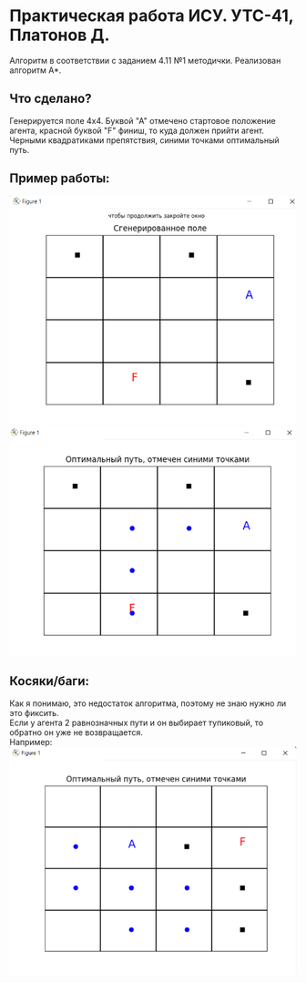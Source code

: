 # Практическая работа ИСУ. УТС-41, Платонов Д.
Алгоритм в соответствии с заданием 4.11 №1 методички. Реализован алгоритм A*.  
## Что сделано?
Генерируется поле 4x4. Буквой "А" отмечено стартовое положение агента, красной буквой "F" финиш, то куда должен прийти агент. Черными квадратиками препятствия, синими точками оптимальный путь.
## Пример работы:
<img src="images/пример1.png" alt="пример1">
<img src="images/пример1решенный.png" alt="пример1решенный">

## Косяки/баги:
Как я понимаю, это недостаток алгоритма, поэтому не знаю нужно ли это фиксить.  
Если у агента 2 равнозначных пути и он выбирает тупиковый, то обратно он уже не возвращается.  
Например:  
<img src="images/примербага.png" alt="примербага">
